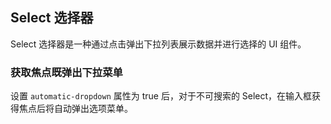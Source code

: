 <div class="demo-header">
<p class="overviewicon">
  <span class="wapi-form-dropdown"/>
</p>

## Select 选择器

<nova-uxlink widget-name="Dropdown"></nova-uxlink>

Select 选择器是一种通过点击弹出下拉列表展示数据并进行选择的 UI 组件。
</div>

### 获取焦点既弹出下拉菜单

设置 `automatic-dropdown` 属性为 true 后，对于不可搜索的 Select，在输入框获得焦点后将自动弹出选项菜单。

<nova-demo-view link="select/automatic-dropdown"></nova-demo-view>

 <br>



